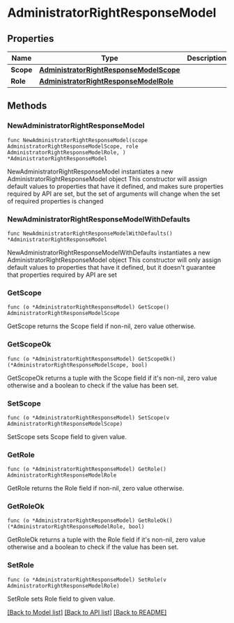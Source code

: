 # AdministratorRightResponseModel

## Properties

Name | Type | Description | Notes
------------ | ------------- | ------------- | -------------
**Scope** | [**AdministratorRightResponseModelScope**](AdministratorRightResponseModelScope.md) |  | 
**Role** | [**AdministratorRightResponseModelRole**](AdministratorRightResponseModelRole.md) |  | 

## Methods

### NewAdministratorRightResponseModel

`func NewAdministratorRightResponseModel(scope AdministratorRightResponseModelScope, role AdministratorRightResponseModelRole, ) *AdministratorRightResponseModel`

NewAdministratorRightResponseModel instantiates a new AdministratorRightResponseModel object
This constructor will assign default values to properties that have it defined,
and makes sure properties required by API are set, but the set of arguments
will change when the set of required properties is changed

### NewAdministratorRightResponseModelWithDefaults

`func NewAdministratorRightResponseModelWithDefaults() *AdministratorRightResponseModel`

NewAdministratorRightResponseModelWithDefaults instantiates a new AdministratorRightResponseModel object
This constructor will only assign default values to properties that have it defined,
but it doesn't guarantee that properties required by API are set

### GetScope

`func (o *AdministratorRightResponseModel) GetScope() AdministratorRightResponseModelScope`

GetScope returns the Scope field if non-nil, zero value otherwise.

### GetScopeOk

`func (o *AdministratorRightResponseModel) GetScopeOk() (*AdministratorRightResponseModelScope, bool)`

GetScopeOk returns a tuple with the Scope field if it's non-nil, zero value otherwise
and a boolean to check if the value has been set.

### SetScope

`func (o *AdministratorRightResponseModel) SetScope(v AdministratorRightResponseModelScope)`

SetScope sets Scope field to given value.


### GetRole

`func (o *AdministratorRightResponseModel) GetRole() AdministratorRightResponseModelRole`

GetRole returns the Role field if non-nil, zero value otherwise.

### GetRoleOk

`func (o *AdministratorRightResponseModel) GetRoleOk() (*AdministratorRightResponseModelRole, bool)`

GetRoleOk returns a tuple with the Role field if it's non-nil, zero value otherwise
and a boolean to check if the value has been set.

### SetRole

`func (o *AdministratorRightResponseModel) SetRole(v AdministratorRightResponseModelRole)`

SetRole sets Role field to given value.



[[Back to Model list]](../README.md#documentation-for-models) [[Back to API list]](../README.md#documentation-for-api-endpoints) [[Back to README]](../README.md)



